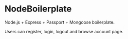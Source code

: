 NodeBoilerplate
===============

Node.js + Express + Passport + Mongoose boilerplate. 

Users can register, login, logout and browse account page. 

